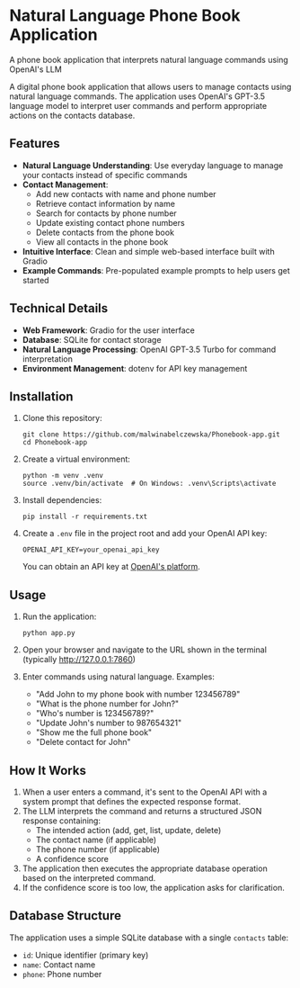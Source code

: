 # Natural Language Phone Book Application
A phone book application that interprets natural language commands using OpenAI's LLM

A digital phone book application that allows users to manage contacts using natural language commands. The application uses OpenAI's GPT-3.5 language model to interpret user commands and perform appropriate actions on the contacts database.

## Features

- **Natural Language Understanding**: Use everyday language to manage your contacts instead of specific commands
- **Contact Management**:
  - Add new contacts with name and phone number
  - Retrieve contact information by name
  - Search for contacts by phone number
  - Update existing contact phone numbers
  - Delete contacts from the phone book
  - View all contacts in the phone book
- **Intuitive Interface**: Clean and simple web-based interface built with Gradio
- **Example Commands**: Pre-populated example prompts to help users get started

## Technical Details

- **Web Framework**: Gradio for the user interface
- **Database**: SQLite for contact storage
- **Natural Language Processing**: OpenAI GPT-3.5 Turbo for command interpretation
- **Environment Management**: dotenv for API key management

## Installation

1. Clone this repository:
   ```
   git clone https://github.com/malwinabelczewska/Phonebook-app.git
   cd Phonebook-app
   ```

2. Create a virtual environment:
   ```
   python -m venv .venv
   source .venv/bin/activate  # On Windows: .venv\Scripts\activate
   ```

3. Install dependencies:
   ```
   pip install -r requirements.txt
   ```

4. Create a `.env` file in the project root and add your OpenAI API key:
   ```
   OPENAI_API_KEY=your_openai_api_key
   ```
   You can obtain an API key at [OpenAI's platform](https://platform.openai.com/).

## Usage

1. Run the application:
   ```
   python app.py
   ```

2. Open your browser and navigate to the URL shown in the terminal (typically http://127.0.0.1:7860)

3. Enter commands using natural language. Examples:
   - "Add John to my phone book with number 123456789"
   - "What is the phone number for John?"
   - "Who's number is 123456789?"
   - "Update John's number to 987654321"
   - "Show me the full phone book"
   - "Delete contact for John"

## How It Works

1. When a user enters a command, it's sent to the OpenAI API with a system prompt that defines the expected response format.
2. The LLM interprets the command and returns a structured JSON response containing:
   - The intended action (add, get, list, update, delete)
   - The contact name (if applicable)
   - The phone number (if applicable)
   - A confidence score
3. The application then executes the appropriate database operation based on the interpreted command.
4. If the confidence score is too low, the application asks for clarification.

## Database Structure

The application uses a simple SQLite database with a single `contacts` table:
- `id`: Unique identifier (primary key)
- `name`: Contact name
- `phone`: Phone number
